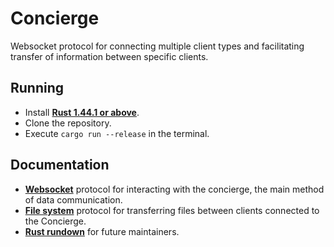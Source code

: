 # Concierge
Websocket protocol for connecting multiple client types and facilitating transfer of information between specific clients.

## Running
* Install [**Rust 1.44.1 or above**](https://www.rust-lang.org/).
* Clone the repository.
* Execute `cargo run --release` in the terminal.

## Documentation
* [**Websocket**](./PAYLOAD.md) protocol for interacting with the concierge, the main method of data communication.
* [**File system**](./FILESYSTEM.md) protocol for transferring files between clients connected to the Concierge.
* [**Rust rundown**](./RUST.md) for future maintainers.